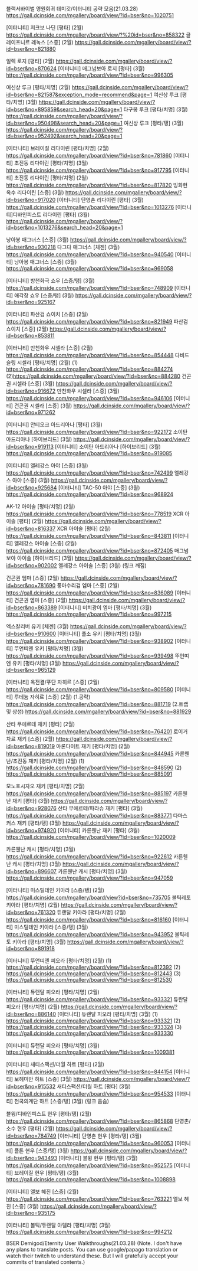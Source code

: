 블랙서바이벌 영원회귀 데미갓/이터니티 공략 모음(21.03.28)
https://gall.dcinside.com/mgallery/board/view/?id=bser&no=1020751


[이터니티] 저크보 나딘 [평타] (2월) https://gall.dcinside.com/mgallery/board/view/?%20id=bser&no=858322
글레이프니르 레녹스 [스증] (2월) https://gall.dcinside.com/mgallery/board/view/?id=bser&no=821880





일렉 로지 [평타] (2월) https://gall.dcinside.com/mgallery/board/view/?id=bser&no=870624
[이터니티] 매그넘보아 로지 [평타] (3월) https://gall.dcinside.com/mgallery/board/view/?id=bser&no=996305





여신상 루크 [평타/치명] (2월) https://gall.dcinside.com/mgallery/board/view/?id=bser&no=821587&exception_mode=recommend&page=1
여신상 루크 [평타/치명] (3월) https://gall.dcinside.com/mgallery/board/view/?id=bser&no=895859&search_head=20&page=1
타구봉 루크 [평타/치명] (3월) https://gall.dcinside.com/mgallery/board/view/?id=bser&no=950498&search_head=20&page=1
여신상 루크 [평타/탱] (3월) https://gall.dcinside.com/mgallery/board/view/?id=bser&no=952492&search_head=20&page=1





[이터니티] 브레이질 리다이린 [평타/치명] (2월) https://gall.dcinside.com/mgallery/board/view/?id=bser&no=781860
[이터니티] 초진동 리다이린 [평타/치명] (3월) https://gall.dcinside.com/mgallery/board/view/?id=bser&no=917795
[이터니티] 초진동 리다이린 [평타/치명] (2월) https://gall.dcinside.com/mgallery/board/view/?id=bser&no=817820
빙화현옥수 리다이린 [스증] (3월) https://gall.dcinside.com/mgallery/board/view/?id=bser&no=917020
[이터니티] 단영촌 리다이린 [평타] (3월) https://gall.dcinside.com/mgallery/board/view/?id=bser&no=1013276
[이터니티]디바인피스트 리다이린 [평타] (3월) https://gall.dcinside.com/mgallery/board/view/?id=bser&no=1013276&search_head=20&page=1




낭아봉 매그너스 [스증] (3월) https://gall.dcinside.com/mgallery/board/view/?id=bser&no=930218
다그다 매그너스 [체젠] (3월) https://gall.dcinside.com/mgallery/board/view/?id=bser&no=940540
[이터니티] 낭아봉 매그너스 [스증] (3월) https://gall.dcinside.com/mgallery/board/view/?id=bser&no=969058





[이터니티] 방천화극 쇼우 [스증/탱] (3월) https://gall.dcinside.com/mgallery/board/view/?id=bser&no=748909
[이터니티] 애각창 쇼우 [스증/탱] (3월) https://gall.dcinside.com/mgallery/board/view/?id=bser&no=925167







[이터니티] 파산검 쇼이치 [스증] (2월) https://gall.dcinside.com/mgallery/board/view/?id=bser&no=821949
파산검 쇼이치 [스증] (2월) https://gall.dcinside.com/mgallery/board/view/?id=bser&no=853811





[이터니티] 만천화우 시셀라 [스증] (2월) https://gall.dcinside.com/mgallery/board/view/?id=bser&no=854448
다비드슬링 시셀라 [평타/치명] (2월) 
(1) https://gall.dcinside.com/mgallery/board/view/?id=bser&no=884274 
(2)https://gall.dcinside.com/mgallery/board/view/?id=bser&no=884280 
건곤권 시셀라 [스증] (3월) https://gall.dcinside.com/mgallery/board/view/?id=bser&no=916672
만천화우 시셀라 [스증] (3월) https://gall.dcinside.com/mgallery/board/view/?id=bser&no=946106
[이터니티] 건곤권 시셀라 [스증] (3월) https://gall.dcinside.com/mgallery/board/view/?id=bser&no=971262




[이터니티] 안티오크 아드리아나 [평타] (3월) https://gall.dcinside.com/mgallery/board/view/?id=bser&no=922172
소이탄 아드리아나 [하이브리드] (3월) https://gall.dcinside.com/mgallery/board/view/?id=bser&no=919113
[이터니티] 소이탄 아드리아나 [하이브리드] (3월) https://gall.dcinside.com/mgallery/board/view/?id=bser&no=919085





[이터니티] 엘레강스 아야 [스증] (3월) https://gall.dcinside.com/mgallery/board/view/?id=bser&no=742499
엘레강스 아야 [스증] (3월) https://gall.dcinside.com/mgallery/board/view/?id=bser&no=925684
[이터니티] TAC-50 아야 [스증] (3월) https://gall.dcinside.com/mgallery/board/view/?id=bser&no=968924




AK-12 아이솔 [평타/치명] (2월) https://gall.dcinside.com/mgallery/board/view/?id=bser&no=778519
XCR 아이솔 [평타] (2월) https://gall.dcinside.com/mgallery/board/view/?id=bser&no=816337
XCR 아이솔 [평타] (2월) https://gall.dcinside.com/mgallery/board/view/?id=bser&no=843811
[이터니티] 엘레강스 아이솔 [스증] (2월) https://gall.dcinside.com/mgallery/board/view/?id=bser&no=872405
매그넘보아 아이솔 [하이브리드] (3월) https://gall.dcinside.com/mgallery/board/view/?id=bser&no=902002
엘레강스 아이솔 [스증] (3월) (링크 깨짐)





건곤권 엠마 [스증] (2월) https://gall.dcinside.com/mgallery/board/view/?id=bser&no=781690
풍마수리검 엠마 [스증] (2월) https://gall.dcinside.com/mgallery/board/view/?id=bser&no=836089
[이터니티] 건곤권 엠마 [스증] (2월) https://gall.dcinside.com/mgallery/board/view/?id=bser&no=863389
[이터니티] 미치광이 엠마 [평타/치명] (3월) https://gall.dcinside.com/mgallery/board/view/?id=bser&no=997215





엑스칼리버 유키 [체젠] (3월) https://gall.dcinside.com/mgallery/board/view/?id=bser&no=910600
[이터니티] 플소 유키 [평타/치명] (3월) https://gall.dcinside.com/mgallery/board/view/?id=bser&no=938902
[이터니티] 뚜언띠엔 유키 [평타/치명] (3월) https://gall.dcinside.com/mgallery/board/view/?id=bser&no=939498
뚜언띠엔 유키 [평타/치명] (3월) https://gall.dcinside.com/mgallery/board/view/?id=bser&no=965129




[이터니티] 옥전결/푸단 자히르 [스증] (2월) https://gall.dcinside.com/mgallery/board/view/?id=bser&no=809580
[이터니티] 루테늄 자히르 [스증] (2월)
(1.공략) https://gall.dcinside.com/mgallery/board/view/?id=bser&no=881719
(2.트랩 및 상성) https://gall.dcinside.com/mgallery/board/view/?id=bser&no=881929





산타 무에르테 재키 [평타] (2월) https://gall.dcinside.com/mgallery/board/view/?id=bser&no=764201
로이거 차르 재키 [스증] (2월) https://gall.dcinside.com/mgallery/board/view/?id=bser&no=819019
아론다이트 재키 [평타/치명] (2월) https://gall.dcinside.com/mgallery/board/view/?id=bser&no=844945
카른웬난/초진동 재키 [평타/치명] (2월)
(1) https://gall.dcinside.com/mgallery/board/view/?id=bser&no=848590
(2) https://gall.dcinside.com/mgallery/board/view/?id=bser&no=885091

모노호시자오 재키 [평타/치명] (2월) https://gall.dcinside.com/mgallery/board/view/?id=bser&no=885197
카른웬난 재키 [평타] (3월) https://gall.dcinside.com/mgallery/board/view/?id=bser&no=928076
산타 무에르테/파라슈 재키 [평타] (3월) https://gall.dcinside.com/mgallery/board/view/?id=bser&no=883771
다마스커스 재키 [평타/탱] (3월) https://gall.dcinside.com/mgallery/board/view/?id=bser&no=974920
[이터니티] 카른웬난 재키 [평타] (3월) https://gall.dcinside.com/mgallery/board/view/?id=bser&no=1020009






카른웬난 캐시 [평타/치명] (3월) https://gall.dcinside.com/mgallery/board/view/?id=bser&no=922612
카른웬난 캐시 [평타/치명] (3월) https://gall.dcinside.com/mgallery/board/view/?id=bser&no=896607
카른웬난 캐시 [평타/치명] (3월) https://gall.dcinside.com/mgallery/board/view/?id=bser&no=947059







[이터니티] 미스틸테인 키아라 [스증/탱] (2월) https://gall.dcinside.com/mgallery/board/view?id=bser&no=735705
볼틱레토 키아라 [평타/치명] (2월) https://gall.dcinside.com/mgallery/board/view/?id=bser&no=761320
듀랜달 키아라 [평타/치명] (2월) https://gall.dcinside.com/mgallery/board/view/?id=bser&no=816160
[이터니티] 미스틸테인 키아라 [스증/탱] (3월) https://gall.dcinside.com/mgallery/board/view/?id=bser&no=943952
볼틱레토 키아라 [평타/치명] (3월) https://gall.dcinside.com/mgallery/board/view/?id=bser&no=891918





[이터니티] 뚜언띠엔 피오라 [평타/치명] (2월)
(1) https://gall.dcinside.com/mgallery/board/view/?id=bser&no=812392
(2) https://gall.dcinside.com/mgallery/board/view/?id=bser&no=812443
(3) https://gall.dcinside.com/mgallery/board/view/?id=bser&no=812530


[이터니티] 듀랜달 피오라 [평타/치명] (2월) https://gall.dcinside.com/mgallery/board/view/?id=bser&no=933321
듀란달 피오라 [평타/치명] (2월) https://gall.dcinside.com/mgallery/board/view/?id=bser&no=886140
[이터니티] 듀랜달 피오라 [평타/치명] (3월)
(1) https://gall.dcinside.com/mgallery/board/view/?id=bser&no=933321
(2) https://gall.dcinside.com/mgallery/board/view/?id=bser&no=933324
(3) https://gall.dcinside.com/mgallery/board/view/?id=bser&no=933330


[이터니티] 듀랜달 피오라 [평타/치명] (3월) https://gall.dcinside.com/mgallery/board/view/?id=bser&no=1009381





[이터니티] 새티스팩션/더월 하트 [평타] (2월) https://gall.dcinside.com/mgallery/board/view/?id=bser&no=844154
[이터니티] 보헤미안 하트 [스증] (3월) https://gall.dcinside.com/mgallery/board/view/?id=bser&no=915532
새티스팩션/더월 하트 [평타] (3월) https://gall.dcinside.com/mgallery/board/view/?id=bser&no=954533
[이터니티] 천국의계단 하트 [스증/탱] (3월) (링크 음슴)




블윙/디바인피스트 현우 [평타/탱] (2월) https://gall.dcinside.com/mgallery/board/view/?id=bser&no=865868
단영촌/소수 현우 [평타] (2월) https://gall.dcinside.com/mgallery/board/view/?id=bser&no=784749
[이터니티] 단영촌 현우 [평타/탱] (3월) https://gall.dcinside.com/mgallery/board/view/?id=bser&no=960053
[이터니티] 플톤 현우 [스증/탱] (3월) https://gall.dcinside.com/mgallery/board/view/?id=bser&no=943493
[이터니티] 블윙 현우 [평타/탱] (3월) https://gall.dcinside.com/mgallery/board/view/?id=bser&no=952575
[이터니티] 브레이질 현우 [평타/탱] (3월) https://gall.dcinside.com/mgallery/board/view/?id=bser&no=1008898





[이터니티] 엘보 혜진 [스증] (2월) https://gall.dcinside.com/mgallery/board/view/?id=bser&no=763221
엘보 혜진 [스증] (3월) https://gall.dcinside.com/mgallery/board/view/?id=bser&no=935175





[이터니티] 볼틱/듀랜달 아델라 [평타/치명] (3월) https://gall.dcinside.com/mgallery/board/view/?id=bser&no=994212






BSER Demigod/Eternity User Walkthroughs(21.03.28)
(Note. I don't have any plans to translate posts. 
You can use google/papago translation or watch their twitch to understand these. 
But I will gratefully accept your commits of translated contents.)
